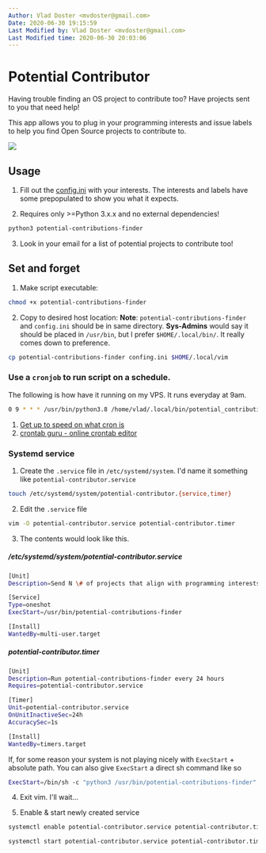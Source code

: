 ```yaml
---
Author: Vlad Doster <mvdoster@gmail.com>
Date: 2020-06-30 19:15:59
Last Modified by: Vlad Doster <mvdoster@gmail.com>
Last Modified time: 2020-06-30 20:03:06
---
```


# Potential Contributor

Having trouble finding an OS project to contribute too? Have projects sent to you that need help!

This app allows you to plug in your programming interests and issue labels to help you find Open Source projects to contribute to.

![](https://github.com/vladdoster/potential_contributions/blob/master/assets/email_screenshot.png)

## Usage

1. Fill out the [config.ini](cofig.ini) with your interests. The interests and labels have some prepopulated to show you what it expects.

2. Requires only >=Python 3.x.x and no external dependencies!

```bash
python3 potential-contributions-finder
```
3. Look in your email for a list of potential projects to contribute too!

## Set and forget

1. Make script executable:

```bash
chmod +x potential-contributions-finder
```

2. Copy to desired host location:
**Note**: `potential-contributions-finder` and `config.ini` should be in same directory.
**Sys-Admins** would say it should be placed in `/usr/bin`, but I prefer `$HOME/.local/bin/`. It really comes down to preference.
```bash
cp potential-contributions-finder confing.ini $HOME/.local/vim
```

### Use a `cronjob` to run script on a schedule.

The following is how have it running on my VPS. It runs everyday at 9am.

```bash
0 9 * * * /usr/bin/python3.8 /home/vlad/.local/bin/potential_contributions.py >/dev/null 2>&1
```

1. [Get up to speed on what cron is](https://wiki.archlinux.org/index.php/Cron)
2. [crontab guru - online crontab editor](https://crontab.guru/)

### Systemd service

1. Create the `.service` file in `/etc/systemd/system`. I'd name it something like `potential-contributor.service`

```bash
touch /etc/systemd/system/potential-contributor.{service,timer}
```

2. Edit the `.service` file

```bash
vim -O potential-contributor.service potential-contributor.timer
```

3. The contents would look like this.

##### /etc/systemd/system/potential-contributor.service

```bash
[Unit]
Description=Send N \# of projects that align with programming interests

[Service]
Type=oneshot
ExecStart=/usr/bin/potential-contributions-finder

[Install]
WantedBy=multi-user.target
```

##### potential-contributor.timer

```bash
[Unit]
Description=Run potential-contributions-finder every 24 hours
Requires=potential-contributor.service

[Timer]
Unit=potential-contributor.service
OnUnitInactiveSec=24h
AccuracySec=1s

[Install]
WantedBy=timers.target
```

If, for some reason your system is not playing nicely with `ExecStart` + absolute path. You can also
give `ExecStart` a direct sh command like so

```bash
ExecStart=/bin/sh -c "python3 /usr/bin/potential-contributions-finder"
```

4. Exit vim. I'll wait...

5. Enable & start newly created service

```bash
systemctl enable potential-contributor.service potential-contributor.timer

systemctl start potential-contributor.service potential-contributor.timer
```

